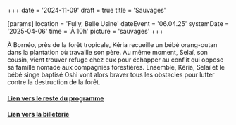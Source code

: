 +++
date = '2024-11-09'
draft = true
title = 'Sauvages'

[params]
location = 'Fully, Belle Usine'
dateEvent = '06.04.25'
systemDate = '2025-04-06'
time = 'À 10h'
picture = 'sauvages'
+++

À Bornéo, près de la forêt tropicale, Kéria recueille un bébé orang-outan dans la plantation où travaille son père. Au même moment, Selaï, son cousin, vient trouver refuge chez eux pour échapper au conflit qui oppose sa famille nomade aux compagnies forestières.
Ensemble, Kéria, Selaï et le bébé singe baptisé Oshi vont alors braver tous les obstacles pour lutter contre la destruction de la forêt.

#### [Lien vers le reste du programme](https://www.festivaldufilmvert.ch/fr/programme/2025/belle-usine-a-fully)

#### [Lien vers la billeterie](https://infomaniak.events/en-ch/shop/festival-du-film-vert-fully-2025-AD5XTNGQDX)
